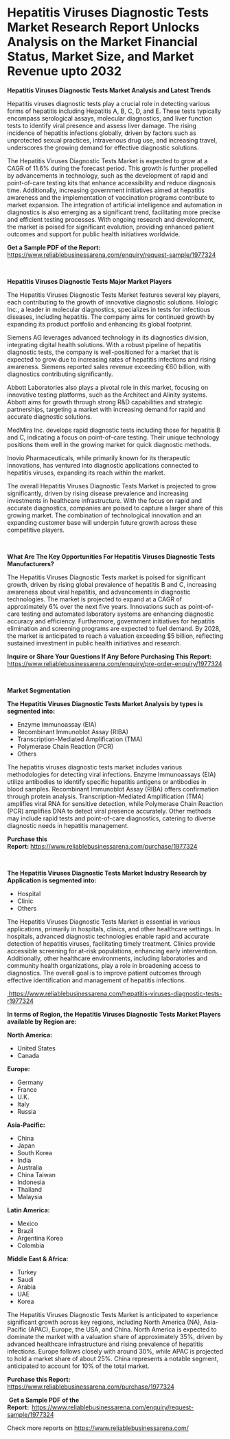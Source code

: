 <p><h1>Hepatitis Viruses Diagnostic Tests Market Research Report Unlocks Analysis on the Market Financial Status, Market Size, and Market Revenue upto 2032</h1></p><p><strong>Hepatitis Viruses Diagnostic Tests Market Analysis and Latest Trends</strong></p>
<p><p>Hepatitis viruses diagnostic tests play a crucial role in detecting various forms of hepatitis including Hepatitis A, B, C, D, and E. These tests typically encompass serological assays, molecular diagnostics, and liver function tests to identify viral presence and assess liver damage. The rising incidence of hepatitis infections globally, driven by factors such as unprotected sexual practices, intravenous drug use, and increasing travel, underscores the growing demand for effective diagnostic solutions.</p><p>The Hepatitis Viruses Diagnostic Tests Market is expected to grow at a CAGR of 11.6% during the forecast period. This growth is further propelled by advancements in technology, such as the development of rapid and point-of-care testing kits that enhance accessibility and reduce diagnosis time. Additionally, increasing government initiatives aimed at hepatitis awareness and the implementation of vaccination programs contribute to market expansion. The integration of artificial intelligence and automation in diagnostics is also emerging as a significant trend, facilitating more precise and efficient testing processes. With ongoing research and development, the market is poised for significant evolution, providing enhanced patient outcomes and support for public health initiatives worldwide.</p></p>
<p><strong>Get a Sample PDF of the Report:&nbsp;</strong> <a href="https://www.reliablebusinessarena.com/enquiry/request-sample/1977324?utm_campaign=2653&utm_medium=2&utm_source=Github&utm_content=ia&utm_term=03032025&utm_id=hepatitis-viruses-diagnostic-tests">https://www.reliablebusinessarena.com/enquiry/request-sample/1977324</a></p>
<p>&nbsp;</p>
<p><strong>Hepatitis Viruses Diagnostic Tests Major Market Players</strong></p>
<p><p>The Hepatitis Viruses Diagnostic Tests Market features several key players, each contributing to the growth of innovative diagnostic solutions. Hologic Inc., a leader in molecular diagnostics, specializes in tests for infectious diseases, including hepatitis. The company aims for continued growth by expanding its product portfolio and enhancing its global footprint.</p><p>Siemens AG leverages advanced technology in its diagnostics division, integrating digital health solutions. With a robust pipeline of hepatitis diagnostic tests, the company is well-positioned for a market that is expected to grow due to increasing rates of hepatitis infections and rising awareness. Siemens reported sales revenue exceeding €60 billion, with diagnostics contributing significantly.</p><p>Abbott Laboratories also plays a pivotal role in this market, focusing on innovative testing platforms, such as the Architect and Alinity systems. Abbott aims for growth through strong R&D capabilities and strategic partnerships, targeting a market with increasing demand for rapid and accurate diagnostic solutions.</p><p>MedMira Inc. develops rapid diagnostic tests including those for hepatitis B and C, indicating a focus on point-of-care testing. Their unique technology positions them well in the growing market for quick diagnostic methods. </p><p>Inovio Pharmaceuticals, while primarily known for its therapeutic innovations, has ventured into diagnostic applications connected to hepatitis viruses, expanding its reach within the market.</p><p>The overall Hepatitis Viruses Diagnostic Tests Market is projected to grow significantly, driven by rising disease prevalence and increasing investments in healthcare infrastructure. With the focus on rapid and accurate diagnostics, companies are poised to capture a larger share of this growing market. The combination of technological innovation and an expanding customer base will underpin future growth across these competitive players.</p></p>
<p>&nbsp;</p>
<p><strong>What Are The Key Opportunities For Hepatitis Viruses Diagnostic Tests Manufacturers?</strong></p>
<p><p>The Hepatitis Viruses Diagnostic Tests market is poised for significant growth, driven by rising global prevalence of hepatitis B and C, increasing awareness about viral hepatitis, and advancements in diagnostic technologies. The market is projected to expand at a CAGR of approximately 6% over the next five years. Innovations such as point-of-care testing and automated laboratory systems are enhancing diagnostic accuracy and efficiency. Furthermore, government initiatives for hepatitis elimination and screening programs are expected to fuel demand. By 2028, the market is anticipated to reach a valuation exceeding $5 billion, reflecting sustained investment in public health initiatives and research.</p></p>
<p><strong>Inquire or Share Your Questions If Any Before Purchasing This Report:</strong> <a href="https://www.reliablebusinessarena.com/enquiry/pre-order-enquiry/1977324?utm_campaign=2653&utm_medium=2&utm_source=Github&utm_content=ia&utm_term=03032025&utm_id=hepatitis-viruses-diagnostic-tests">https://www.reliablebusinessarena.com/enquiry/pre-order-enquiry/1977324</a></p>
<p>&nbsp;</p>
<p><strong>Market Segmentation</strong></p>
<p><strong>The Hepatitis Viruses Diagnostic Tests Market Analysis by types is segmented into:</strong></p>
<p><ul><li>Enzyme Immunoassay (EIA)</li><li>Recombinant Immunoblot Assay (RIBA)</li><li>Transcription-Mediated Amplification (TMA)</li><li>Polymerase Chain Reaction (PCR)</li><li>Others</li></ul></p>
<p><p>The hepatitis viruses diagnostic tests market includes various methodologies for detecting viral infections. Enzyme Immunoassays (EIA) utilize antibodies to identify specific hepatitis antigens or antibodies in blood samples. Recombinant Immunoblot Assay (RIBA) offers confirmation through protein analysis. Transcription-Mediated Amplification (TMA) amplifies viral RNA for sensitive detection, while Polymerase Chain Reaction (PCR) amplifies DNA to detect viral presence accurately. Other methods may include rapid tests and point-of-care diagnostics, catering to diverse diagnostic needs in hepatitis management.</p></p>
<p><strong>Purchase this Report:&nbsp;</strong><a href="https://www.reliablebusinessarena.com/purchase/1977324?utm_campaign=2653&utm_medium=2&utm_source=Github&utm_content=ia&utm_term=03032025&utm_id=hepatitis-viruses-diagnostic-tests">https://www.reliablebusinessarena.com/purchase/1977324</a></p>
<p>&nbsp;</p>
<p><strong>The Hepatitis Viruses Diagnostic Tests Market Industry Research by Application is segmented into:</strong></p>
<p><ul><li>Hospital</li><li>Clinic</li><li>Others</li></ul></p>
<p><p>The Hepatitis Viruses Diagnostic Tests Market is essential in various applications, primarily in hospitals, clinics, and other healthcare settings. In hospitals, advanced diagnostic technologies enable rapid and accurate detection of hepatitis viruses, facilitating timely treatment. Clinics provide accessible screening for at-risk populations, enhancing early intervention. Additionally, other healthcare environments, including laboratories and community health organizations, play a role in broadening access to diagnostics. The overall goal is to improve patient outcomes through effective identification and management of hepatitis infections.</p></p>
<p><a href="https://www.reliablebusinessarena.com/hepatitis-viruses-diagnostic-tests-r1977324?utm_campaign=2653&utm_medium=2&utm_source=Github&utm_content=ia&utm_term=03032025&utm_id=hepatitis-viruses-diagnostic-tests">&nbsp;https://www.reliablebusinessarena.com/hepatitis-viruses-diagnostic-tests-r1977324</a></p>
<p><strong>In terms of Region, the Hepatitis Viruses Diagnostic Tests Market Players available by Region are:</strong></p>
<p>
    <p> <strong> North America: </strong>
        <ul>
            <li>United States</li>
            <li>Canada</li>
        </ul>
        </p> 
    <p> <strong> Europe: </strong>
        <ul>
            <li>Germany</li>
            <li>France</li>
            <li>U.K.</li>
            <li>Italy</li>
            <li>Russia</li>
        </ul>
        </p> 
    <p> <strong> Asia-Pacific: </strong>
        <ul>
            <li>China</li>
            <li>Japan</li>
            <li>South Korea</li>
            <li>India</li>
            <li>Australia</li>
            <li>China Taiwan</li>
            <li>Indonesia</li>
            <li>Thailand</li>
            <li>Malaysia</li>
        </ul>
        </p> 
    <p> <strong> Latin America: </strong>
        <ul>
            <li>Mexico</li>
            <li>Brazil</li>
            <li>Argentina Korea</li>
            <li>Colombia</li>
        </ul>
        </p> 
    <p> <strong> Middle East & Africa: </strong>
        <ul>
            <li>Turkey</li>
            <li>Saudi</li>
            <li>Arabia</li>
            <li>UAE</li>
            <li>Korea</li>
        </ul>
    </p>
    </p>
<p><p>The Hepatitis Viruses Diagnostic Tests Market is anticipated to experience significant growth across key regions, including North America (NA), Asia-Pacific (APAC), Europe, the USA, and China. North America is expected to dominate the market with a valuation share of approximately 35%, driven by advanced healthcare infrastructure and rising prevalence of hepatitis infections. Europe follows closely with around 30%, while APAC is projected to hold a market share of about 25%. China represents a notable segment, anticipated to account for 10% of the total market.</p></p>
<p><strong>Purchase this Report: </strong><a href="https://www.reliablebusinessarena.com/purchase/1977324?utm_campaign=2653&utm_medium=2&utm_source=Github&utm_content=ia&utm_term=03032025&utm_id=hepatitis-viruses-diagnostic-tests">https://www.reliablebusinessarena.com/purchase/1977324</a></p>
<p>&nbsp;<strong>Get a Sample PDF of the Report:&nbsp;&nbsp;</strong><a href="https://www.reliablebusinessarena.com/enquiry/request-sample/1977324?utm_campaign=2653&utm_medium=2&utm_source=Github&utm_content=ia&utm_term=03032025&utm_id=hepatitis-viruses-diagnostic-tests">https://www.reliablebusinessarena.com/enquiry/request-sample/1977324</a></p>
<p><strong></strong></p>
<p>Check more reports on <a href="https://www.reliablebusinessarena.com/?utm_campaign=2653&utm_medium=2&utm_source=Github&utm_content=ia&utm_term=03032025&utm_id=hepatitis-viruses-diagnostic-tests">https://www.reliablebusinessarena.com/</a></p>
